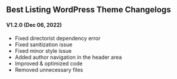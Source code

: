 ## Best Listing WordPress Theme Changelogs

#### V1.2.0 (Dec 06, 2022)
- Fixed directorist dependency error
- Fixed sanitization issue
- Fixed minor style issue
- Added author navigation in the header area
- Improved & optimized code
- Removed unnecessary files
